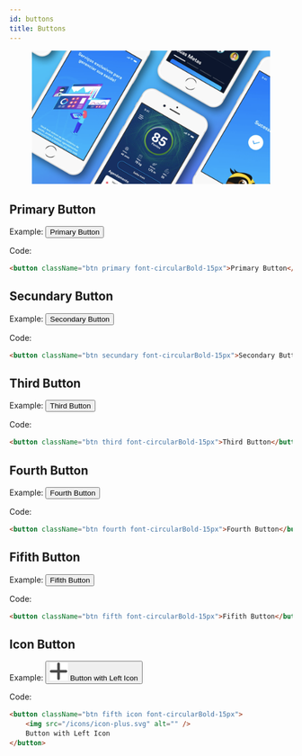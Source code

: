 ```yaml
---
id: buttons
title: Buttons
---
```


<div class="wrapCover">
    <figure class="coverBackground showAfter">
        <div class="background buttonsCover"></div>
    </figure>
    <figure class="coverImage showCover">
        <img src="/img/buttons-cover.png">
    </figure>
</div>

## Primary Button

Example:
<button class="btn primary font-circularBold-15px">Primary Button</button>

Code:
```html
<button className="btn primary font-circularBold-15px">Primary Button</button>
```

## Secundary Button

Example:
<button class="btn secundary font-circularBold-15px">Secondary Button</button>

Code:
```html
<button className="btn secundary font-circularBold-15px">Secondary Button</button>
```

## Third Button

Example:
<button class="btn third font-circularBold-15px">Third Button</button>

Code:
```html
<button className="btn third font-circularBold-15px">Third Button</button>
```

## Fourth Button

Example:
<button class="btn fourth font-circularBold-15px">Fourth Button</button>

Code:
```html
<button className="btn fourth font-circularBold-15px">Fourth Button</button>
```

## Fifith Button

Example:
<button class="btn fifth font-circularBold-15px">Fifith Button</button>

Code:
```html
<button className="btn fifth font-circularBold-15px">Fifith Button</button>
```

## Icon Button

Example:
<button class="btn fifth icon font-circularBold-15px">
    <img src="/icons/icon-plus.svg" alt="" />
    Button with Left Icon
</button>

Code:
```html
<button className="btn fifth icon font-circularBold-15px">
    <img src="/icons/icon-plus.svg" alt="" />
    Button with Left Icon
</button>
```
